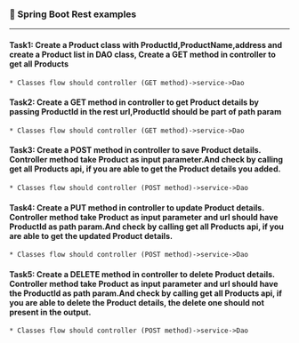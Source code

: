 
### :camel: Spring Boot Rest examples
---

#### Task1: Create a Product class with ProductId,ProductName,address and create a Product list in DAO class, Create a GET method in controller to get all Products

	* Classes flow should controller (GET method)->service->Dao

#### Task2: Create a GET method in controller to get Product details by passing ProductId in the rest url,ProductId should be part of path param

	* Classes flow should controller (GET method)->service->Dao
	
#### Task3: Create a POST method in controller to save Product details. Controller method take Product as input parameter.And check by calling get all Products api, if you are able to get the Product details you added.

	* Classes flow should controller (POST method)->service->Dao

#### Task4: Create a PUT method in controller to update Product details. Controller method take Product as input parameter and url should have ProductId as path param.And check by calling get all Products api, if you are able to get the updated Product details.

	* Classes flow should controller (POST method)->service->Dao

#### Task5: Create a DELETE method in controller to delete Product details. Controller method take Product as input parameter and url should have the ProductId as path param.And check by calling get all Products api, if you are able to delete the Product details, the delete one should not present in the output.

	* Classes flow should controller (POST method)->service->Dao

